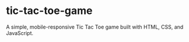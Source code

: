 # tic-tac-toe-game
A simple, mobile-responsive Tic Tac Toe game built with HTML, CSS, and JavaScript.
